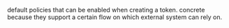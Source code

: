 default policies that can be enabled when creating a token.
concrete because they support a certain flow on which external system can rely on.